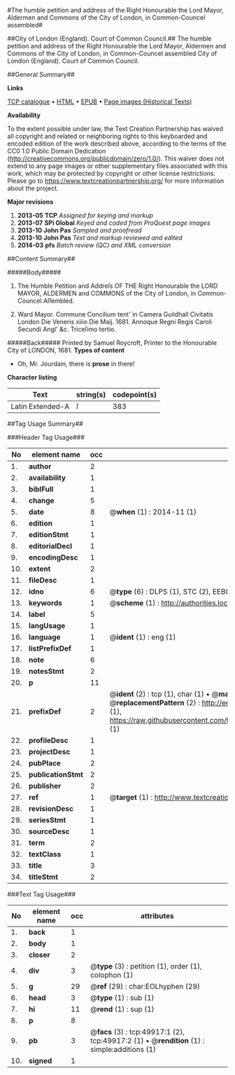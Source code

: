 #The humble petition and address of the Right Honourable the Lord Mayor, Aldermen and Commons of the City of London, in Common-Councel assembled#

##City of London (England). Court of Common Council.##
The humble petition and address of the Right Honourable the Lord Mayor, Aldermen and Commons of the City of London, in Common-Councel assembled
City of London (England). Court of Common Council.

##General Summary##

**Links**

[TCP catalogue](http://www.ota.ox.ac.uk/tcp/)  • 
[HTML](http://tei.it.ox.ac.uk/tcp/Texts-HTML/free/A44/A44984.html)  • 
[EPUB](http://tei.it.ox.ac.uk/tcp/Texts-EPUB/free/A44/A44984.epub) • 
[Page images (Historical Texts)](https://historicaltexts.jisc.ac.uk/eebo-11849739e)

**Availability**

To the extent possible under law, the Text Creation Partnership has waived all copyright and related or neighboring rights to this keyboarded and encoded edition of the work described above, according to the terms of the CC0 1.0 Public Domain Dedication (http://creativecommons.org/publicdomain/zero/1.0/). This waiver does not extend to any page images or other supplementary files associated with this work, which may be protected by copyright or other license restrictions. Please go to https://www.textcreationpartnership.org/ for more information about the project.

**Major revisions**

1. __2013-05__ __TCP__ *Assigned for keying and markup*
1. __2013-07__ __SPi Global__ *Keyed and coded from ProQuest page images*
1. __2013-10__ __John Pas__ *Sampled and proofread*
1. __2013-10__ __John Pas__ *Text and markup reviewed and edited*
1. __2014-03__ __pfs__ *Batch review (QC) and XML conversion*

##Content Summary##

#####Body#####

1. The Humble Petition and Addreſs OF THE Right Honourable the LORD MAYOR, ALDERMEN and COMMONS of the City of London, in Common-Councel Aſſembled.

1. Ward Mayor. Commune Concilium tent' in Camera Guildhall Civitatis London Die Veneris xiiio Die Maij. 1681. Annoque Regni Regis Caroli Secundi Angl' &c. Triceſimo tertio.

#####Back#####
Printed by Samuel Roycroft, Printer to the Honourable City of LONDON, 1681.
**Types of content**

  * Oh, Mr. Jourdain, there is **prose** in there!

**Character listing**


|Text|string(s)|codepoint(s)|
|---|---|---|
|Latin Extended-A|ſ|383|

##Tag Usage Summary##

###Header Tag Usage###

|No|element name|occ|attributes|
|---|---|---|---|
|1.|__author__|2||
|2.|__availability__|1||
|3.|__biblFull__|1||
|4.|__change__|5||
|5.|__date__|8| @__when__ (1) : 2014-11 (1)|
|6.|__edition__|1||
|7.|__editionStmt__|1||
|8.|__editorialDecl__|1||
|9.|__encodingDesc__|1||
|10.|__extent__|2||
|11.|__fileDesc__|1||
|12.|__idno__|6| @__type__ (6) : DLPS (1), STC (2), EEBO-CITATION (1), OCLC (1), VID (1)|
|13.|__keywords__|1| @__scheme__ (1) : http://authorities.loc.gov/ (1)|
|14.|__label__|5||
|15.|__langUsage__|1||
|16.|__language__|1| @__ident__ (1) : eng (1)|
|17.|__listPrefixDef__|1||
|18.|__note__|6||
|19.|__notesStmt__|2||
|20.|__p__|11||
|21.|__prefixDef__|2| @__ident__ (2) : tcp (1), char (1)  •  @__matchPattern__ (2) : ([0-9\-]+):([0-9IVX]+) (1), (.+) (1)  •  @__replacementPattern__ (2) : http://eebo.chadwyck.com/downloadtiff?vid=$1&page=$2 (1), https://raw.githubusercontent.com/textcreationpartnership/Texts/master/tcpchars.xml#$1 (1)|
|22.|__profileDesc__|1||
|23.|__projectDesc__|1||
|24.|__pubPlace__|2||
|25.|__publicationStmt__|2||
|26.|__publisher__|2||
|27.|__ref__|1| @__target__ (1) : http://www.textcreationpartnership.org/docs/. (1)|
|28.|__revisionDesc__|1||
|29.|__seriesStmt__|1||
|30.|__sourceDesc__|1||
|31.|__term__|2||
|32.|__textClass__|1||
|33.|__title__|3||
|34.|__titleStmt__|2||


###Text Tag Usage###

|No|element name|occ|attributes|
|---|---|---|---|
|1.|__back__|1||
|2.|__body__|1||
|3.|__closer__|2||
|4.|__div__|3| @__type__ (3) : petition (1), order (1), colophon (1)|
|5.|__g__|29| @__ref__ (29) : char:EOLhyphen (29)|
|6.|__head__|3| @__type__ (1) : sub (1)|
|7.|__hi__|11| @__rend__ (1) : sup (1)|
|8.|__p__|8||
|9.|__pb__|3| @__facs__ (3) : tcp:49917:1 (2), tcp:49917:2 (1)  •  @__rendition__ (1) : simple:additions (1)|
|10.|__signed__|1||

